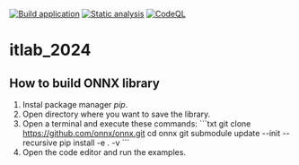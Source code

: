 [![Build application](https://github.com/embedded-dev-research/itlab_2024/actions/workflows/main.yml/badge.svg)](https://github.com/embedded-dev-research/itlab_2024/actions/workflows/main.yml)
[![Static analysis](https://github.com/embedded-dev-research/itlab_2024/actions/workflows/static-analysis.yml/badge.svg)](https://github.com/embedded-dev-research/itlab_2024/actions/workflows/static-analysis.yml)
[![CodeQL](https://github.com/embedded-dev-research/itlab_2024/actions/workflows/codeql-analysis.yml/badge.svg)](https://github.com/embedded-dev-research/itlab_2024/actions/workflows/codeql-analysis.yml)

# itlab_2024

## __How to build ONNX library__

1. Instal package manager *pip*.
2. Open directory where you want to save the library.
3. Open a terminal and execute these commands:
\```txt
git clone <https://github.com/onnx/onnx.git>
cd onnx
git submodule update --init --recursive
pip install -e . -v
\```
4. Open the code editor and run the examples.
